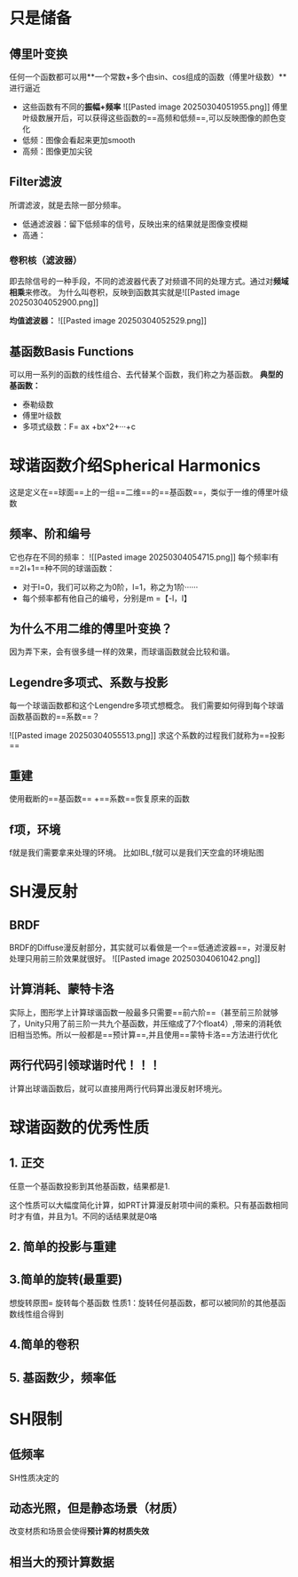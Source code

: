 # 只是储备
## 傅里叶变换
任何一个函数都可以用**一个常数+多个由sin、cos组成的函数（傅里叶级数）**进行逼近
- 这些函数有不同的**振幅+频率**
![[Pasted image 20250304051955.png]]
傅里叶级数展开后，可以获得这些函数的==高频和低频==,可以反映图像的颜色变化
- 低频：图像会看起来更加smooth
- 高频：图像更加尖锐
## Filter滤波
所谓滤波，就是去除一部分频率。
- 低通滤波器：留下低频率的信号，反映出来的结果就是图像变模糊
- 高通：

### 卷积核（滤波器）
即去除信号的一种手段，不同的滤波器代表了对频谱不同的处理方式。通过对**频域相乘**来修改。
为什么叫卷积，反映到函数其实就是![[Pasted image 20250304052900.png]]

**均值滤波器：**
![[Pasted image 20250304052529.png]]

## 基函数Basis Functions
可以用一系列的函数的线性组合、去代替某个函数，我们称之为基函数。
**典型的基函数：**
- 泰勒级数
- 傅里叶级数
- 多项式级数：F= ax +bx^2+···+c

# 球谐函数介绍Spherical Harmonics
这是定义在==球面==上的一组==二维==的==基函数==，类似于一维的傅里叶级数
## 频率、阶和编号
它也存在不同的频率：
![[Pasted image 20250304054715.png]]
每个频率l有==2l+1==种不同的球谐函数：
- 对于l=0，我们可以称之为0阶，l=1，称之为1阶······
- 每个频率都有他自己的编号，分别是m =【-l，l】
## 为什么不用二维的傅里叶变换？
因为弄下来，会有很多缝一样的效果，而球谐函数就会比较和谐。

## Legendre多项式、系数与投影
每一个球谐函数都和这个Lengendre多项式想概念。
我们需要如何得到每个球谐函数基函数的==系数==？

![[Pasted image 20250304055513.png]]
求这个系数的过程我们就称为==投影==

## 重建
使用截断的==基函数== +==系数==恢复原来的函数

## f项，环境
f就是我们需要拿来处理的环境。
比如IBL,f就可以是我们天空盒的环境贴图


# SH漫反射
## BRDF
BRDF的Diffuse漫反射部分，其实就可以看做是一个==低通滤波器==，对漫反射处理只用前三阶效果就很好。
![[Pasted image 20250304061042.png]]
## 计算消耗、蒙特卡洛
实际上，图形学上计算球谐函数一般最多只需要==前六阶==（甚至前三阶就够了，Unity只用了前三阶一共九个基函数，并压缩成了7个float4）,带来的消耗依旧相当恐怖。所以一般都是==预计算==,并且使用==蒙特卡洛==方法进行优化

## 两行代码引领球谐时代！！！
计算出球谐函数后，就可以直接用两行代码算出漫反射环境光。  

# 球谐函数的优秀性质
## 1. 正交
任意一个基函数投影到其他基函数，结果都是1.

这个性质可以大幅度简化计算，如PRT计算漫反射项中间的乘积。只有基函数相同时才有值，并且为1。不同的话结果就是0咯
## 2. 简单的投影与重建

## 3.简单的旋转(最重要)
想旋转原图= 旋转每个基函数
性质1：旋转任何基函数，都可以被同阶的其他基函数线性组合得到

## 4.简单的卷积

## 5. 基函数少，频率低

# SH限制
## 低频率
SH性质决定的
## 动态光照，但是静态场景（材质）
改变材质和场景会使得**预计算的材质失效**
## 相当大的预计算数据